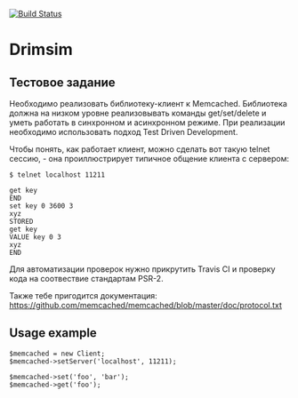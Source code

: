 [![Build Status](https://travis-ci.com/zualex/memcached-client.svg?branch=master)](https://travis-ci.com/zualex/memcached-client)

# Drimsim

## Тестовое задание

Необходимо реализовать библиотеку-клиент к Memcached. Библиотека должна на низком уровне реализовывать команды get/set/delete и уметь работать в синхронном и асинхронном режиме. При реализации необходимо использовать подход Test Driven Development.

Чтобы понять, как работает клиент, можно сделать вот такую telnet сессию, - она проиллюстрирует типичное общение клиента с сервером:

    $ telnet localhost 11211

    get key 
    END 
    set key 0 3600 3 
    xyz 
    STORED 
    get key 
    VALUE key 0 3 
    xyz 
    END
    
Для автоматизации проверок нужно прикрутить Travis CI и проверку кода на соотвествие стандартам PSR-2.

Также тебе пригодится документация: https://github.com/memcached/memcached/blob/master/doc/protocol.txt 


## Usage example

    $memcached = new Client;
    $memcached->setServer('localhost', 11211);

    $memcached->set('foo', 'bar');
    $memcached->get('foo');

